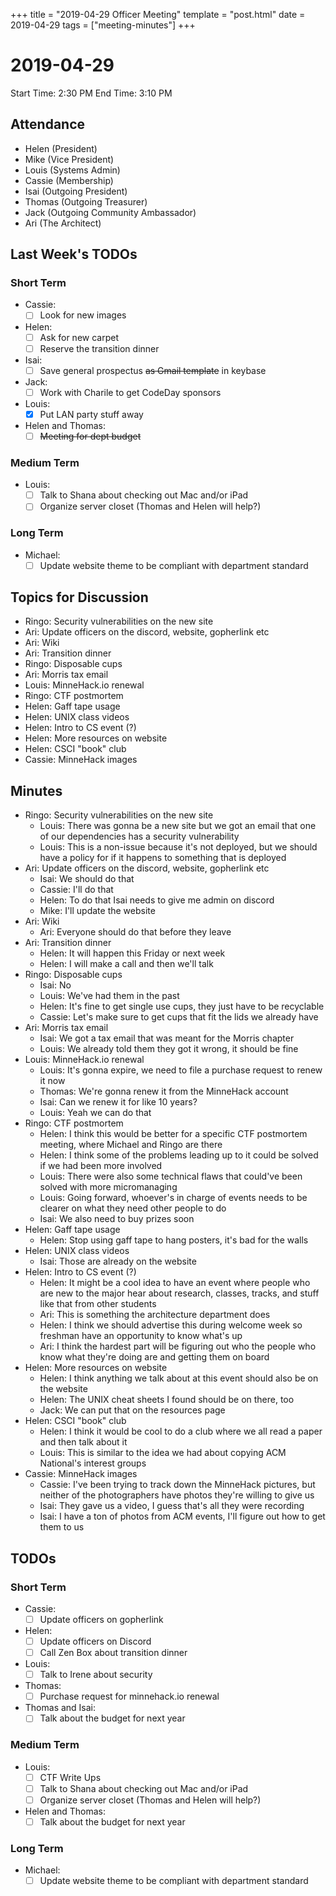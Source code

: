 +++
title = "2019-04-29 Officer Meeting"
template = "post.html"
date = 2019-04-29
tags = ["meeting-minutes"]
+++
# 2019-04-29

Start Time: 2:30 PM
End Time:   3:10 PM

## Attendance
 - Helen     (President)
 - Mike      (Vice President)
 - Louis     (Systems Admin)
 - Cassie    (Membership)
 - Isai      (Outgoing President)
 - Thomas    (Outgoing Treasurer)
 - Jack      (Outgoing Community Ambassador)
 - Ari       (The Architect)

## Last Week's TODOs
### Short Term
 - Cassie: 
     - [ ] Look for new images
 - Helen:
     - [ ] Ask for new carpet
     - [ ] Reserve the transition dinner
 - Isai:
     - [ ] Save general prospectus ~~as Gmail template~~ in keybase
 - Jack:
     - [ ] Work with Charile to get CodeDay sponsors
 - Louis:
     - [x] Put LAN party stuff away
 - Helen and Thomas:
     - [ ] ~~Meeting for dept budget~~
### Medium Term
 - Louis:
     - [ ] Talk to Shana about checking out Mac and/or iPad
     - [ ] Organize server closet (Thomas and Helen will help?)
### Long Term
 - Michael:
     - [ ] Update website theme to be compliant with department standard

## Topics for Discussion
 - Ringo: Security vulnerabilities on the new site
 - Ari: Update officers on the discord, website, gopherlink etc
 - Ari: Wiki
 - Ari: Transition dinner
 - Ringo: Disposable cups
 - Ari: Morris tax email
 - Louis: MinneHack.io renewal
 - Ringo: CTF postmortem
 - Helen: Gaff tape usage
 - Helen: UNIX class videos
 - Helen: Intro to CS event (?)
 - Helen: More resources on website
 - Helen: CSCI "book" club
 - Cassie: MinneHack images

## Minutes
 - Ringo: Security vulnerabilities on the new site
     - Louis: There was gonna be a new site but we got an email that one of our dependencies has a security vulnerability
     - Louis: This is a non-issue because it's not deployed, but we should have a policy for if it happens to something that is deployed
 - Ari: Update officers on the discord, website, gopherlink etc
     - Isai: We should do that
     - Cassie: I'll do that
     - Helen: To do that Isai needs to give me admin on discord
     - Mike: I'll update the website
 - Ari: Wiki
     - Ari: Everyone should do that before they leave
 - Ari: Transition dinner
     - Helen: It will happen this Friday or next week
     - Helen: I will make a call and then we'll talk
 - Ringo: Disposable cups
     - Isai: No
     - Louis: We've had them in the past
     - Helen: It's fine to get single use cups, they just have to be recyclable
     - Cassie: Let's make sure to get cups that fit the lids we already have
 - Ari: Morris tax email
     - Isai: We got a tax email that was meant for the Morris chapter
     - Louis: We already told them they got it wrong, it should be fine
 - Louis: MinneHack.io renewal
     - Louis: It's gonna expire, we need to file a purchase request to renew it now
     - Thomas: We're gonna renew it from the MinneHack account
     - Isai: Can we renew it for like 10 years?
     - Louis: Yeah we can do that
 - Ringo: CTF postmortem
     - Helen: I think this would be better for a specific CTF postmortem meeting, where Michael and Ringo are there
     - Helen: I think some of the problems leading up to it could be solved if we had been more involved
     - Louis: There were also some technical flaws that could've been solved with more micromanaging
     - Louis: Going forward, whoever's in charge of events needs to be clearer on what they need other people to do
     - Isai: We also need to buy prizes soon
 - Helen: Gaff tape usage
     - Helen: Stop using gaff tape to hang posters, it's bad for the walls
 - Helen: UNIX class videos
     - Isai: Those are already on the website
 - Helen: Intro to CS event (?)
     - Helen: It might be a cool idea to have an event where people who are new to the major hear about research, classes, tracks, and stuff like that from other students
     - Ari: This is something the architecture department does
     - Helen: I think we should advertise this during welcome week so freshman have an opportunity to know what's up
     - Ari: I think the hardest part will be figuring out who the people who know what they're doing are and getting them on board
 - Helen: More resources on website
     - Helen: I think anything we talk about at this event should also be on the website
     - Helen: The UNIX cheat sheets I found should be on there, too
     - Jack: We can put that on the resources page
 - Helen: CSCI "book" club
     - Helen: I think it would be cool to do a club where we all read a paper and then talk about it
     - Louis: This is similar to the idea we had about copying ACM National's interest groups
 - Cassie: MinneHack images
     - Cassie: I've been trying to track down the MinneHack pictures, but neither of the photographers have photos they're willing to give us
     - Isai: They gave us a video, I guess that's all they were recording
     - Isai: I have a ton of photos from ACM events, I'll figure out how to get them to us

## TODOs
### Short Term
 - Cassie: 
     - [ ] Update officers on gopherlink
 - Helen:
     - [ ] Update officers on Discord
     - [ ] Call Zen Box about transition dinner
 - Louis:
     - [ ] Talk to Irene about security
 - Thomas:
     - [ ] Purchase request for minnehack.io renewal
 - Thomas and Isai:
     - [ ] Talk about the budget for next year
### Medium Term
 - Louis:
     - [ ] CTF Write Ups
     - [ ] Talk to Shana about checking out Mac and/or iPad
     - [ ] Organize server closet (Thomas and Helen will help?)
 - Helen and Thomas: 
     - [ ] Talk about the budget for next year
### Long Term
 - Michael:
     - [ ] Update website theme to be compliant with department standard
